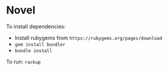 # Novel

To install dependencies:

- Install rubygems from `https://rubygems.org/pages/download`
- `gem install bundler`
- `bundle install`

To run: `rackup`
